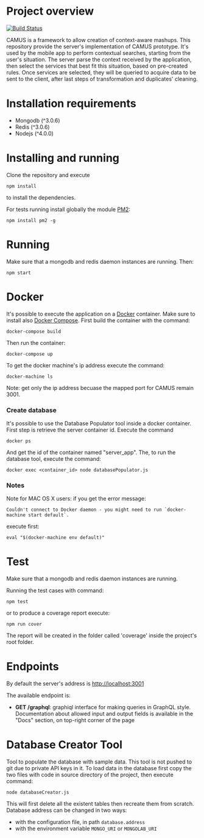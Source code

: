Project overview
========

[![Build Status](https://travis-ci.org/stefanogianelli/camus-server.svg?branch=master)](https://travis-ci.org/stefanogianelli/camus-server)

CAMUS is a framework to allow creation of context-aware mashups. This repository provide the server's implementation of CAMUS prototype. It's used by the mobile app to perform contextual searches, starting from the user's situation. The server parse the context received by the application, then select the services that best fit this situation, based on pre-created rules. Once services are selected, they will be queried to acquire data to be sent to the client, after last steps of transformation and duplicates' cleaning.

Installation requirements
=========================

-   Mongodb (\^3.0.6)
-   Redis (\^3.0.6)
-   Nodejs (\^4.0.0)

Installing and running
======================

Clone the repository and execute

    npm install

to install the dependencies.

For tests running install globally the module [PM2](https://github.com/Unitech/pm2):

    npm install pm2 -g

Running
=======

Make sure that a mongodb and redis daemon instances are running. Then:

    npm start


Docker
======

It's possible to execute the application on a [Docker](https://www.docker.com/) container. Make sure to install also [Docker Compose](https://www.docker.com/products/docker-compose).
First build the container with the command:

    docker-compose build

Then run the container:

    docker-compose up

To get the docker machine's ip address execute the command:

    docker-machine ls

Note: get only the ip address becuase the mapped port for CAMUS remain 3001.

### Create database

It's possible to use the Database Populator tool inside a docker container. First step is retrieve the server container id. Execute the command

    docker ps

And get the id of the container named "server_app". The, to run the database tool, execute the command:

    docker exec <container_id> node databasePopulator.js

### Notes

Note for MAC OS X users: if you get the error message:

    Couldn't connect to Docker daemon - you might need to run `docker-machine start default`.

execute first:

    eval "$(docker-machine env default)"

Test
====

Make sure that a mongodb and redis daemon instances are running.

Running the test cases with command:

    npm test

or to produce a coverage report execute:

    npm run cover

The report will be created in the folder called 'coverage' inside the project's root folder.

Endpoints
=========

By default the server's address is [http://localhost:3001](http://localhost:3001)

The available endpoint is:

* **GET /graphql**: graphiql interface for making queries in GraphQL style. Documentation about allowed input and output fields is available in the "Docs" section, on top-right corner of the page

Database Creator Tool
=====================

Tool to populate the database with sample data. This tool is not pushed to git due to private API keys in it. To load data in the database first copy the two files with code in source directory of the project, then execute command:

    node databaseCreator.js

This will first delete all the existent tables then recreate them from scratch.
Database address can be changed in two ways:
* with the configuration file, in path `database.address`
* with the environment variable `MONGO_URI` or `MONGOLAB_URI`
